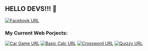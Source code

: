 

## HELLO DEVS!!! 👋

[![Facebook URL](https://img.shields.io/badge/FB-stvnsrrn18-blue)](https://facebook.com/stvnsrrn18)
### My Current Web Porjects: 
[![Car Game URL](https://img.shields.io/badge/JS-Mini%20Car%20Game-blue)](https://serrano1314.github.io/mini-car-game/)
[![Basic Calc URL](https://img.shields.io/badge/JS-Basic%20Calcu-blue)](https://serrano1314.github.io/basic-calc/)
[![Crossword URL](https://img.shields.io/badge/HTML%20CSS-Crossword-blue)](https://serrano1314.github.io/Crossword/)
[![Quizzy URL](https://img.shields.io/badge/JS-Quizzy-blue)](https://serrano1314.github.io/Quizzy/)

<!--
**serrano1314/serrano1314** is a ✨ _special_ ✨ repository because its `README.md` (this file) appears on your GitHub profile.
Here are some ideas to get you started:

- 🔭 I’m currently working on ...
- 🌱 I’m currently learning ...
- 👯 I’m looking to collaborate on ...
- 🤔 I’m looking for help with ...
- 💬 Ask me about ...
- 📫 How to reach me: ...
- 😄 Pronouns: ...
- ⚡ Fun fact: ...
-->
